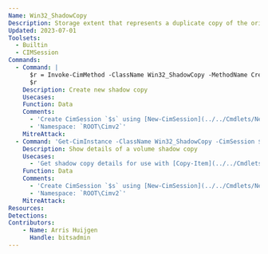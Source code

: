 ```yaml
---
Name: Win32_ShadowCopy
Description: Storage extent that represents a duplicate copy of the original volume at a previous time
Updated: 2023-07-01
Toolsets:
  - Builtin
  - CIMSession
Commands:
  - Command: |
      $r = Invoke-CimMethod -ClassName Win32_ShadowCopy -MethodName Create -Arguments @{Volume='C:\'} -CimSession $s
      $r
    Description: Create new shadow copy
    Usecases:
    Function: Data
    Comments:
      - 'Create CimSession `$s` using [New-CimSession](../../Cmdlets/New-CimSession/)'
      - 'Namespace: `ROOT\Cimv2`'
    MitreAttack:
  - Command: 'Get-CimInstance -ClassName Win32_ShadowCopy -CimSession $s -Filter "ID=`"$($r.ShadowID)`""'
    Description: Show details of a volume shadow copy
    Usecases:
      - 'Get shadow copy details for use with [Copy-Item](../../Cmdlets/Copy-Item) to obtain `SAM`/`SYSTEM`/`SECURITY`/`ntds.dit` files'
    Function: Data
    Comments:
      - 'Create CimSession `$s` using [New-CimSession](../../Cmdlets/New-CimSession/)'
      - 'Namespace: `ROOT\Cimv2`'
    MitreAttack:
Resources:
Detections:
Contributors:
    - Name: Arris Huijgen
      Handle: bitsadmin
---
```

